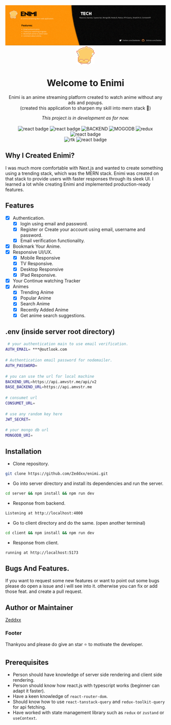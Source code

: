 <img src="/client/public/Banner.gif" alt="banner image gif" />
<div align="center">
  <img src="/client/public/logo.gif" alt="enimi logo gif version" />
</div>
<h1 align="center">
  Welcome to Enimi
</h1>
<p align="center">
  Enimi is an anime streaming platform created to watch anime without any ads and popups.
  <br />
  (created this application to sharpen my skill into mern stack 🥲)
</p>

<p align="center">
  <i>
 This project is in development as for now.
</i>
  <br />
  <br />
  <img src="https://img.shields.io/badge/React-Typescript-blue" alt="react badge" />
  <img src="https://img.shields.io/badge/Express-Typescript-purple" alt="react badge" />
  <img src="https://img.shields.io/badge/Node-Typescript-green" alt="BACKEND" />
  <img src="https://img.shields.io/badge/MongoDB-8A2BE2" alt="MOGODB" />
  <img src="https://img.shields.io/badge/React-Redux-386641" alt="redux" />
  <img src="https://img.shields.io/badge/React-ContextAPI-blue" alt="react badge" />
  <br/>
  <img src="https://img.shields.io/badge/React-Redux%20Toolkit%20Query-E63946" alt="rtk" />
  <img src="https://img.shields.io/badge/Tanstack-query-red" alt="react badge" />
</p>

## Why I Created Enimi?
I was much more comfortable with Next.js and wanted to create something using a trending stack, which was the MERN stack. Enimi was created on that stack to provide users with faster responses through its sleek UI. I learned a lot while creating Enimi and implemented production-ready features.

## Features

- [x] Authentication.
  - [x] login using email and password.
  - [x] Register or Create your account using email, username and password.
  - [x] Email verification functionality.
- [x] Bookmark Your Anime.
- [x] Responsive UI/UX.
  - [x] Mobile Responsive
  - [x] TV Responsive.
  - [x] Desktop Responsive
  - [x] IPad Responsive.
- [x] Your Continue watching Tracker
- [x] Animes
  - [x] Trending Anime
  - [x] Popular Anime
  - [x] Search Anime
  - [x] Recently Added Anime
  - [x] Get anime search suggestions.

## .env (inside server root directory)

```bash
 # your authentication main to use email verification.
AUTH_EMAIL= ***@outlook.com

# Authentication email password for nodemailer.
AUTH_PASSWORD=

# you can use the url for local machine
BACKEND_URL=https://api.amvstr.me/api/v2
BASE_BACKEND_URL=https://api.amvstr.me

# consumet url
CONSUMET_URL=

# use any random key here
JWT_SECRET=

# your mongo db url
MONGODB_URI=
```

## Installation

- Clone repository.
```bash
git clone https://github.com/Zeddxx/enimi.git
```
  
- Go into server directory and install its dependencies and run the server.
  
```bash
cd server && npm install && npm run dev
```

- Response from backend.

```bash
Listening at http://localhost:4000
```
  
- Go to client directory and do the same. (open another terminal)

```bash
cd client && npm install && npm run dev
```

- Response from client.

```bash
running at http://localhost:5173
```

## Bugs And Features.
If you want to request some new features or want to point out some bugs please do open a issue and i will see into it. otherwise you can fix or add those feat. and create a pull request.


## Author or Maintainer
<a href="https://github.com/Zeddxx">Zeddxx</a>

### Footer
Thankyou and please do give an star ⭐️ to motivate the developer.

## Prerequisites
- Person should have knowledge of server side rendering and client side rendering.
- Person should know how react.js with typescript works (beginner can adapt it faster).
- Have a keen knowledge of `react-router-dom`.
- Should know how to use `react-tanstack-query` and `redux-toolkit-query` for api fetching.
- Have worked with state management library such as `redux` or `zustand` or `useContext`.
